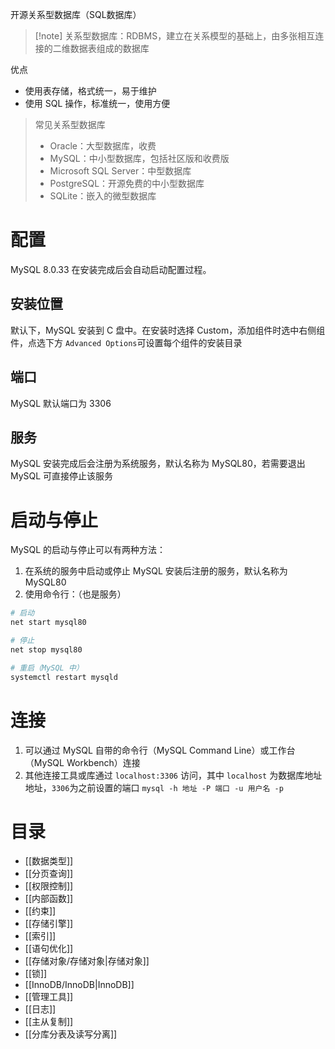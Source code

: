 开源关系型数据库（SQL数据库） 

> [!note] 关系型数据库：RDBMS，建立在关系模型的基础上，由多张相互连接的二维数据表组成的数据库

优点
* 使用表存储，格式统一，易于维护
* 使用 SQL 操作，标准统一，使用方便

> 常见关系型数据库
> 
>  * Oracle：大型数据库，收费
>  * MySQL：中小型数据库，包括社区版和收费版
>  * Microsoft SQL Server：中型数据库
>  * PostgreSQL：开源免费的中小型数据库
>  * SQLite：嵌入的微型数据库

# 配置

MySQL 8.0.33 在安装完成后会自动启动配置过程。

## 安装位置

默认下，MySQL 安装到 C 盘中。在安装时选择 Custom，添加组件时选中右侧组件，点选下方 `Advanced Options`​ 可设置每个组件的安装目录

## 端口

MySQL 默认端口为 3306

## 服务

MySQL 安装完成后会注册为系统服务，默认名称为 MySQL80，若需要退出 MySQL 可直接停止该服务

# 启动与停止

MySQL 的启动与停止可以有两种方法：
1. 在系统的服务中启动或停止 MySQL 安装后注册的服务，默认名称为 MySQL80
2. 使用命令行：（也是服务）

```bash
# 启动
net start mysql80

# 停止
net stop mysql80

# 重启（MySQL 中）
systemctl restart mysqld
```

# 连接

1. 可以通过 MySQL 自带的命令行（MySQL Command Line）或工作台（MySQL Workbench）连接
2. 其他连接工具或库通过 `localhost:3306`​ 访问，其中 `localhost`​ 为数据库地址地址，`3306`​ 为之前设置的端口 `mysql -h 地址 -P 端口 -u 用户名 -p`​
# 目录

- [[数据类型]]
- [[分页查询]]
- [[权限控制]]
- [[内部函数]]
- [[约束]]
- [[存储引擎]]
- [[索引]]
- [[语句优化]]
- [[存储对象/存储对象|存储对象]]
- [[锁]]
- [[InnoDB/InnoDB|InnoDB]]
- [[管理工具]]
- [[日志]]
- [[主从复制]]
- [[分库分表及读写分离]]